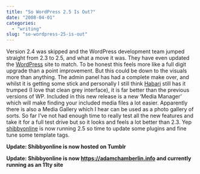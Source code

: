 ```yaml
---
title: "So WordPress 2.5 Is Out?"
date: "2008-04-01"
categories:
  - "writing"
slug: "so-wordpress-25-is-out"
---
```


Version 2.4 was skipped and the WordPress development team jumped straight from 2.3 to 2.5, and what a move it was. They have even updated the [WordPress](https://wordpress.org/) site to match. To be honest this feels more like a full digit upgrade than a point improvement. But this could be down to the visuals more than anything. The admin panel has had a complete make over, and whilst it is getting some stick and personally I still think [Habari](https://www.habariproject.org/en/) still has it trumped (I love that clean grey interface), it is far better than the previous versions of WP. Included in this new release is a new ‘Media Manager’ which will make finding your included media files a lot easier. Apparently there is also a Media Gallery which I hear can be used as a photo gallery of sorts. So far I’ve not had enough time to really test all the new features and take it for a full test drive but so it looks and feels a lot better than 2.3. Yep [shibbyonline](https://adamchamberlin.info) is now running 2.5 so time to update some plugins and fine tune some template tags.

**Update: Shibbyonline is now hosted on Tumblr**

**Update: Shibbyonline is now https://adamchamberlin.info and currently running as an 11ty site**
